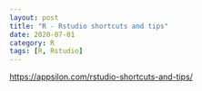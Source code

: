 ```yaml
---
layout: post
title: "R - Rstudio shortcuts and tips"
date: 2020-07-01
category: R
tags: [R, Rstudio]
---
```



https://appsilon.com/rstudio-shortcuts-and-tips/
